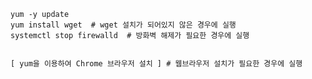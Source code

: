     yum -y update
    yum install wget  # wget 설치가 되어있지 않은 경우에 실행
    systemctl stop firewalld  # 방화벽 해제가 필요한 경우에 실행
    
    
    [ yum을 이용하여 Chrome 브라우저 설치 ] # 웹브라우저 설치가 필요한 경우에 실행
    
